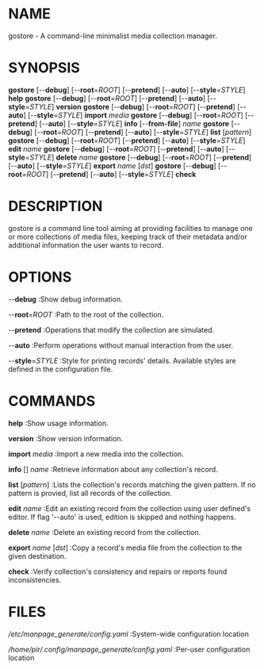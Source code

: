 # NAME

gostore - A command-line minimalist media collection manager.

# SYNOPSIS

__gostore__ [--__debug__] [--__root__=*ROOT*] [--__pretend__] [--__auto__] 
[--__style__=*STYLE*] __help__
__gostore__ [--__debug__] [--__root__=*ROOT*] [--__pretend__] [--__auto__] 
[--__style__=*STYLE*] __version__
__gostore__ [--__debug__] [--__root__=*ROOT*] [--__pretend__] [--__auto__] 
[--__style__=*STYLE*] __import__ *media*
__gostore__ [--__debug__] [--__root__=*ROOT*] [--__pretend__] [--__auto__] 
[--__style__=*STYLE*] __info__ [--__from-file__] *name*
__gostore__ [--__debug__] [--__root__=*ROOT*] [--__pretend__] [--__auto__] 
[--__style__=*STYLE*] __list__ [*pattern*]
__gostore__ [--__debug__] [--__root__=*ROOT*] [--__pretend__] [--__auto__] 
[--__style__=*STYLE*] __edit__ *name*
__gostore__ [--__debug__] [--__root__=*ROOT*] [--__pretend__] [--__auto__] 
[--__style__=*STYLE*] __delete__ *name*
__gostore__ [--__debug__] [--__root__=*ROOT*] [--__pretend__] [--__auto__] 
[--__style__=*STYLE*] __export__ *name* [*dst*]
__gostore__ [--__debug__] [--__root__=*ROOT*] [--__pretend__] [--__auto__] 
[--__style__=*STYLE*] __check__

# DESCRIPTION

gostore is a command line tool aiming at providing facilities to manage one or 
more collections of media files, keeping track of their metadata and/or 
additional information the user wants to record.

# OPTIONS

--__debug__
:Show debug information.

--__root__=*ROOT*
:Path to the root of the collection.

--__pretend__
:Operations that modify the collection are simulated.

--__auto__
:Perform operations without manual interaction from the user.

--__style__=*STYLE*
:Style for printing records' details. Available styles are defined in the 
configuration file.

# COMMANDS

__help__
:Show usage information.

__version__
:Show version information.

__import__ *media*
:Import a new media into the collection.

__info__ [<flags>] *name*
:Retrieve information about any collection's record.

__list__ [*pattern*]
:Lists the collection's records matching the given pattern. If no pattern is 
provied, list all records of the collection.

__edit__ *name*
:Edit an existing record from the collection using user defined's editor. If 
flag '--auto' is used, edition is skipped and nothing happens.

__delete__ *name*
:Delete an existing record from the collection.

__export__ *name* [*dst*]
:Copy a record's media file from the collection to the given destination.

__check__
:Verify collection's consistency and repairs or reports found inconsistencies.

# FILES

*/etc/manpage_generate/config.yaml*
:System-wide configuration location

*/home/pir/.config/manpage_generate/config.yaml*
:Per-user configuration location
